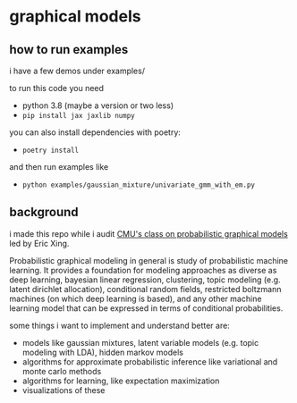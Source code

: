 # graphical models

## how to run examples

i have a few demos under examples/

to run this code you need
- python 3.8 (maybe a version or two less)
- `pip install jax jaxlib numpy`

you can also install dependencies with poetry:
- `poetry install`

and then run examples like
- `python examples/gaussian_mixture/univariate_gmm_with_em.py`

## background

i made this repo while i audit [CMU's class on probabilistic graphical models](https://www.cs.cmu.edu/~epxing/Class/10708-20/) led by Eric Xing. 

Probabilistic graphical modeling in general is study of probabilistic machine learning. It provides a foundation for modeling approaches as diverse as deep learning, bayesian linear regression, clustering, topic modeling (e.g. latent dirichlet allocation), conditional random fields, restricted boltzmann machines (on which deep learning is based), and any other machine learning model that can be expressed in terms of conditional probabilities. 

some things i want to implement and understand better are:
- models like gaussian mixtures, latent variable models (e.g. topic modeling with LDA), hidden markov models
- algorithms for approximate probabilistic inference like variational and monte carlo methods
- algorithms for learning, like expectation maximization
- visualizations of these
